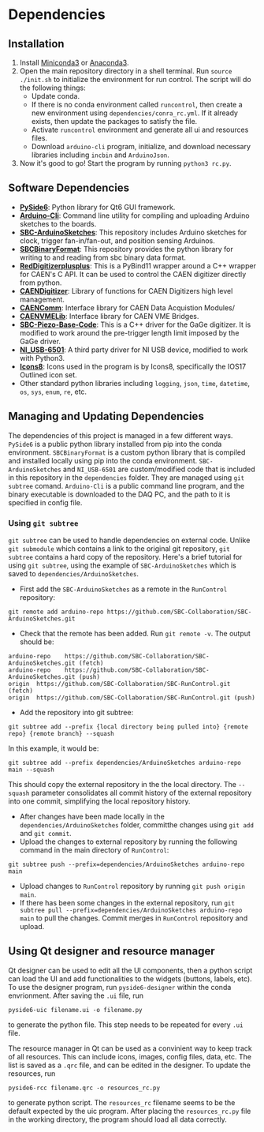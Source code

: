 # Dependencies

## Installation
1. Install [Miniconda3](https://docs.conda.io/projects/miniconda/en/latest/miniconda-install.html) or [Anaconda3](https://docs.anaconda.com/free/anaconda/install/index.html).
2. Open the main repository directory in a shell terminal. Run `source ./init.sh` to initialize the environment for 
   run control. The script will do the following things:
   - Update conda.
   - If there is no conda environment called `runcontrol`, then create a new environment using 
     `dependencies/conra_rc.yml`. If it already exists, then update the packages to satisfy the file.
   - Activate `runcontrol` environment and generate all ui and resources files.
   - Download `arduino-cli` program, initialize, and download necessary libraries including `incbin` and `ArduinoJson`.
3. Now it's good to go! Start the program by running `python3 rc.py`.

## Software Dependencies
- [**PySide6**](https://pypi.org/project/PySide6/): Python library for Qt6 GUI framework.
- [**Arduino-Cli**](https://arduino.github.io/arduino-cli/0.35/): Command line utility for compiling and uploading Arduino sketches to the boards.
- [**SBC-ArduinoSketches**](https://github.com/SBC-Collaboration/SBC-ArduinoSketches): This repository includes Arduino sketches for clock, trigger fan-in/fan-out, and position sensing Arduinos.
- [**SBCBinaryFormat**](https://github.com/SBC-Collaboration/SBCBinaryFormat): This repository provides the python library for writing to and reading from sbc binary data format.
- [**RedDigitizerplusplus**](https://github.com/shengzhiheng/RedDigitizerplusplus): This is a PyBind11 wrapper around a C++ wrapper for CAEN's C API. It can be used to control the CAEN digitizer directly from python.
- [**CAENDigitizer**](https://www.caen.it/products/caendigitizer-library/): Library of functions for CAEN Digitizers high level management.
- [**CAENComm**](https://www.caen.it/products/caencomm-library/): Interface library for CAEN Data Acquistion Modules/
- [**CAENVMELib**](https://www.caen.it/products/caenvmelib-library/): Interface library for CAEN VME Bridges.
- [**SBC-Piezo-Base-Code**](https://github.com/SBC-Collaboration/SBC-Piezo-Base-Code): This is a C++ driver for the GaGe digitizer. It is modified to work around the pre-trigger length limit imposed by the GaGe driver.
- [**NI_USB-6501**](https://github.com/shengzhiheng/NI_USB-6501): A third party driver for NI USB device, modified to work with Python3.
- [**Icons8**](https://icons8.com/icon/set/file/ios): Icons used in the program is by Icons8, specifically the IOS17 Outlined icon set.
- Other standard python libraries including `logging`, `json`, `time`, `datetime`, `os`, `sys`, `enum`, `re`, etc.

## Managing and Updating Dependencies
The dependencies of this project is managed in a few different ways. `PySide6` is a public python library installed from pip into the conda environment. `SBCBinaryFormat` is a custom python library that is compiled and installed locally using pip into the conda environment. `SBC-ArduinoSketches` and `NI_USB-6501` are custom/modified code that is included in this repository in the `dependencies` folder. They are managed using `git subtree` comand. `Arduino-Cli` is a public command line program, and the binary executable is downloaded to the DAQ PC, and the path to it is specified in config file.

### Using `git subtree`
`git subtree` can be used to handle dependencies on external code. Unlike `git submodule` which contains a link to the original git repository, `git subtree` contains a hard copy of the repository. Here's a brief tutorial for using `git subtree`, using the example of `SBC-ArduinoSketches` which is saved to `dependencies/ArduinoSketches`.
- First add the `SBC-ArduinoSketches` as a remote in the `RunControl` repository: 
```
git remote add arduino-repo https://github.com/SBC-Collaboration/SBC-ArduinoSketches.git
```
- Check that the remote has been added. Run `git remote -v`. The output should be:
```
arduino-repo	https://github.com/SBC-Collaboration/SBC-ArduinoSketches.git (fetch)
arduino-repo	https://github.com/SBC-Collaboration/SBC-ArduinoSketches.git (push)
origin	https://github.com/SBC-Collaboration/SBC-RunControl.git (fetch)
origin	https://github.com/SBC-Collaboration/SBC-RunControl.git (push)
```
- Add the repository into git subtree: 
```
git subtree add --prefix {local directory being pulled into} {remote repo} {remote branch} --squash
``` 
In this example, it would be:
```
git subtree add --prefix dependencies/ArduinoSketches arduino-repo main --squash
```
This should copy the external repository in the the local directory. The `--squash` parameter consolidates all commit history of the external repository into one commit, simplifying the local repository history.
- After changes have been made locally in the `dependencies/ArduinoSketches` folder, committhe changes using `git add` and `git commit`.
- Upload the changes to external repository by running the following command in the main directory of `RunControl`:
```
git subtree push --prefix=dependencies/ArduinoSketches arduino-repo main
```
- Upload changes to `RunControl` repository by running `git push origin main`.
- If there has been some changes in the external repository, run `git subtree pull --prefix=dependencies/ArduinoSketches arduino-repo main` to pull the changes. Commit merges in `RunControl` repository and upload.

## Using Qt designer and resource manager
Qt designer can be used to edit all the UI components, then a python script can load the UI and add functionalities to the widgets (buttons, labels, etc). To use the designer program, run `pyside6-designer` within the conda envrionment. After saving the `.ui` file, run 
```
pyside6-uic filename.ui -o filename.py
``` 
to generate the python file. This step needs to be repeated for every `.ui` file.

The resource manager in Qt can be used as a convinient way to keep track of all resources. This can include icons, images, config files, data, etc. The list is saved as a `.qrc` file, and can be edited in the designer. To update the resources, run 
```
pyside6-rcc filename.qrc -o resources_rc.py
``` 
to generate python script. The `resources_rc` filename seems to be the default expected by the uic program. After placing the `resources_rc.py` file in the working directory, the program should load all data correctly.
